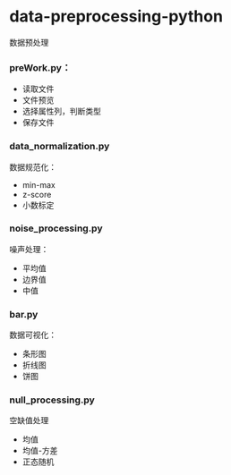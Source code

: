 # data-preprocessing-python
数据预处理

### preWork.py：
* 读取文件
* 文件预览
* 选择属性列，判断类型
* 保存文件

### data_normalization.py
数据规范化：
* min-max
* z-score
* 小数标定

### noise_processing.py
噪声处理：
* 平均值
* 边界值
* 中值

### bar.py
数据可视化：
* 条形图
* 折线图
* 饼图

### null_processing.py
空缺值处理
* 均值
* 均值-方差
* 正态随机
